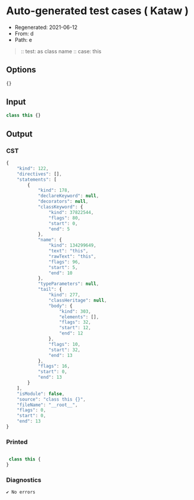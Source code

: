 # Auto-generated test cases ( Kataw )
- Regenerated: 2021-06-12
- From: d
- Path: e
> :: test: as class name
> :: case: this
## Options

`````js
{}
`````
## Input

`````js
class this {}
`````
## Output

### CST

```javascript
{
    "kind": 122,
    "directives": [],
    "statements": [
        {
            "kind": 178,
            "declareKeyword": null,
            "decorators": null,
            "classKeyword": {
                "kind": 37822544,
                "flags": 80,
                "start": 0,
                "end": 5
            },
            "name": {
                "kind": 134299649,
                "text": "this",
                "rawText": "this",
                "flags": 96,
                "start": 5,
                "end": 10
            },
            "typeParameters": null,
            "tail": {
                "kind": 277,
                "classHeritage": null,
                "body": {
                    "kind": 303,
                    "elements": [],
                    "flags": 32,
                    "start": 12,
                    "end": 12
                },
                "flags": 10,
                "start": 32,
                "end": 13
            },
            "flags": 16,
            "start": 0,
            "end": 13
        }
    ],
    "isModule": false,
    "source": "class this {}",
    "fileName": "__root__",
    "flags": 0,
    "start": 0,
    "end": 13
}
```

### Printed

```javascript

 class this {
} 
```

### Diagnostics

```javascript
✔ No errors
```

